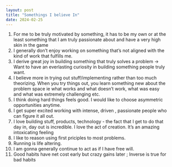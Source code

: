 ```yaml
---
layout: post
title: "Somethings I believe In"
date: 2024-02-25
---
```


1. For me to be truly motivated by something, it has to be my own or at the least something that I am truly passionate about and have a very high skin in the game
2. I generally don’t enjoy working on something that’s not aligned with the kind of work that fulfills me. 
3. I derive great joy in building something that truly solves a problem → Want to have an everlasting curiosity in building something people truly want.
4. I believe more in trying out stuff/implementing rather than too much theorizing. When you try things out, you learn something new about the problem space ie what works and what doesn’t work, what was easy and what was extremely challenging etc.
5. I think doing hard things feels good. I would like to choose asymmetric opportunities anytime.
7. I get super excited working with intense, driven , passionate people who can figure it all out. 
8. I love building stuff, products, technology - the fact that I get to do that day in, day out is incredible. I love the act of creation. It’s an amazing intoxicating feeling 
9. I like to reason using first priciples to most problems.   
10. Running is life altering.
11. I am gonna generally continue to act as if I have free will.
12. Good habits have net cost early but crazy gains later ; Inverse is true for bad habits